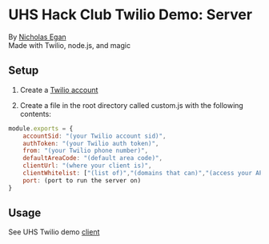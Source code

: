 # UHS Hack Club Twilio Demo: Server
By [Nicholas Egan](https://github.com/egansoft)  
Made with Twilio, node.js, and magic

## Setup
1. Create a [Twilio account](https://www.twilio.com/try-twilio)

2. Create a file in the root directory called custom.js with the following contents:

```javascript
module.exports = {
    accountSid: "(your Twilio account sid)",
    authToken: "(your Twilio auth token)",
    from: "(your Twilio phone number)",
    defaultAreaCode: "(default area code)",
    clientUrl: "(where your client is)",
    clientWhitelist: ["(list of)","(domains that can)","(access your API)"],
    port: (port to run the server on)
}

```

## Usage
See UHS Twilio demo [client](https://github.com/softwaredevclub/twilio-demo-client)

